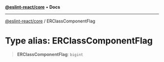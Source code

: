 [**@eslint-react/core**](../README.md) • **Docs**

***

[@eslint-react/core](../README.md) / ERClassComponentFlag

# Type alias: ERClassComponentFlag

> **ERClassComponentFlag**: `bigint`
